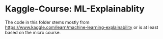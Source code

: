# Kaggle-Course: ML-Explainablity

The code in this folder stems mostly from https://www.kaggle.com/learn/machine-learning-explainability or is at least based on the micro course.
